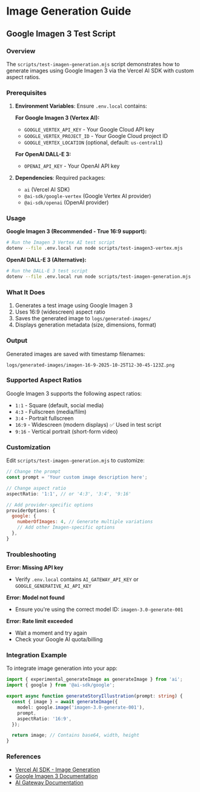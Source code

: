 # Image Generation Guide

## Google Imagen 3 Test Script

### Overview
The `scripts/test-imagen-generation.mjs` script demonstrates how to generate images using Google Imagen 3 via the Vercel AI SDK with custom aspect ratios.

### Prerequisites

1. **Environment Variables**: Ensure `.env.local` contains:

   **For Google Imagen 3 (Vertex AI):**
   - `GOOGLE_VERTEX_API_KEY` - Your Google Cloud API key
   - `GOOGLE_VERTEX_PROJECT_ID` - Your Google Cloud project ID
   - `GOOGLE_VERTEX_LOCATION` (optional, default: `us-central1`)

   **For OpenAI DALL-E 3:**
   - `OPENAI_API_KEY` - Your OpenAI API key

2. **Dependencies**: Required packages:
   - `ai` (Vercel AI SDK)
   - `@ai-sdk/google-vertex` (Google Vertex AI provider)
   - `@ai-sdk/openai` (OpenAI provider)

### Usage

**Google Imagen 3 (Recommended - True 16:9 support):**
```bash
# Run the Imagen 3 Vertex AI test script
dotenv --file .env.local run node scripts/test-imagen3-vertex.mjs
```

**OpenAI DALL-E 3 (Alternative):**
```bash
# Run the DALL-E 3 test script
dotenv --file .env.local run node scripts/test-imagen-generation.mjs
```

### What It Does

1. Generates a test image using Google Imagen 3
2. Uses 16:9 (widescreen) aspect ratio
3. Saves the generated image to `logs/generated-images/`
4. Displays generation metadata (size, dimensions, format)

### Output

Generated images are saved with timestamp filenames:
```
logs/generated-images/imagen-16-9-2025-10-25T12-30-45-123Z.png
```

### Supported Aspect Ratios

Google Imagen 3 supports the following aspect ratios:
- `1:1` - Square (default, social media)
- `4:3` - Fullscreen (media/film)
- `3:4` - Portrait fullscreen
- `16:9` - Widescreen (modern displays) ✅ Used in test script
- `9:16` - Vertical portrait (short-form video)

### Customization

Edit `scripts/test-imagen-generation.mjs` to customize:

```javascript
// Change the prompt
const prompt = 'Your custom image description here';

// Change aspect ratio
aspectRatio: '1:1', // or '4:3', '3:4', '9:16'

// Add provider-specific options
providerOptions: {
  google: {
    numberOfImages: 4, // Generate multiple variations
    // Add other Imagen-specific options
  },
}
```

### Troubleshooting

**Error: Missing API key**
- Verify `.env.local` contains `AI_GATEWAY_API_KEY` or `GOOGLE_GENERATIVE_AI_API_KEY`

**Error: Model not found**
- Ensure you're using the correct model ID: `imagen-3.0-generate-001`

**Error: Rate limit exceeded**
- Wait a moment and try again
- Check your Google AI quota/billing

### Integration Example

To integrate image generation into your app:

```typescript
import { experimental_generateImage as generateImage } from 'ai';
import { google } from '@ai-sdk/google';

export async function generateStoryIllustration(prompt: string) {
  const { image } = await generateImage({
    model: google.image('imagen-3.0-generate-001'),
    prompt,
    aspectRatio: '16:9',
  });

  return image; // Contains base64, width, height
}
```

### References

- [Vercel AI SDK - Image Generation](https://ai-sdk.dev/docs/ai-sdk-core/image-generation)
- [Google Imagen 3 Documentation](https://ai.google.dev/gemini-api/docs/imagen)
- [AI Gateway Documentation](https://vercel.com/docs/ai-gateway/image-generation)
